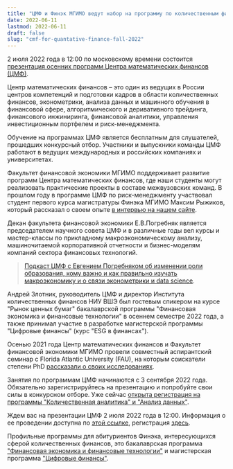 ```yaml
---
title: "ЦМФ и Финэк МГИМО ведут набор на программу по количественным финансам"
date: 2022-06-11
lastmod: 2022-06-11
draft: false
slug: "cmf-for-quantative-finance-fall-2022"
---
```


2 июля 2022 года в 12:00 по московскому времени состоится [презентация осенних программ Центра математических финансов (ЦМФ)](https://vk.com/cmf_russia?w=wall-42556983_2890).

Центр математических финансов – это один из ведущих в России центров компетенций и подготовки кадров в области количественных финансов, эконометрики, анализа данных и машинного обучения в финансовой сфере, алгоритмического и деривативного трейдинга, финансового инжиниринга, финансовой аналитики, управления инвестиционным портфелем и риск-менеджмента.

Обучение на программах ЦМФ является бесплатным для слушателей, прошедших конкурсный отбор. Участники и выпускники команды ЦМФ работают в ведущих международных и российских компаниях и университетах.

Факультет финансовой экономики МГИМО поддерживает развитие программ Центра математических финансов, где наши студенты могут реализовать практические проекты в составе межвузовских команд. В прошлом году в программе ЦМФ по риск-менеджменту участвовал студент первого курса магистратуры Финэка МГИМО Максим Рыжиков, который рассказал о своем опыте [в интервью на нашем сайте](https://finec.mgimo.ru/blog/maxim-about-cmf-risk-management-2022/).

Декан факультета финансовой экономики Е.В.Погребняк является председателем научного совета ЦМФ и в различные годы вел курсы и мастер-классы по прикладному макроэкономическому анализу, машиночитаемой корпоративной отчетности и бизнес-моделям компаний сектора финансовых технологий.

> [Подкаст ЦМФ с Евгением Погребняком об изменении роли образования, кому важно и как правильно изучать макроэкономику и о связи эконометрики и data science](https://vk.com/podcast-42556983_456239034).

Андрей Злотник, руководитель ЦМФ и директор Института количественных финансов НИУ ВШЭ был гостевым спикером на курсе "Рынок ценных бумаг" бакалаврской программы "Финансовая экономика и финансовые технологии" в осеннем семестре 2022 года, а также принимал участие в разработке магистерской программы "Цифровые финансы" (курс "ESG в финансах").

Осенью 2021 года Центр математических финансов и Факультет финансовой экономики МГИМО провели совместный аспирантский семинар с Florida Atlantic University (FAU), на которым соискатели степени PhD [рассказали о своих исследованиях](https://finec.mgimo.ru/blog/fau-phd-seminar/).

Занятия по программам ЦМФ начинаются с 3 сентября 2022 года. Обязательно зарегистрируйтесь на презентацию и попробуйте свои силы в конкурсном отборе. Уже сейчас [открыта регистрация на программы "Количественная аналитика" и "Анализ данных"](https://vk.com/cmf_russia?w=wall-42556983_2880).

Ждем вас на презентации ЦМФ 2 июля 2022 года в 12:00. Информация о ее проведении доступна по [этой ссылке](https://vk.com/cmf_russia?w=wall-42556983_2890), регистрация [здесь](https://docs.google.com/forms/d/e/1FAIpQLSdDWqsVNzNyR4tRwjusOtSDrm--b3w9L7hMpejnDtJi_ebsWw/viewform).

Профильные программы для абитуриентов Финэка, интересующихся сферой количественных финансов, это бакалаврская программа ["Финансовая экономика и финансовые технологии"](https://finec.mgimo.ru/program/undergrad/economics/) и магистерская программа ["Цифровые финансы"](https://finec.mgimo.ru/program/masters/digital-finance/).
